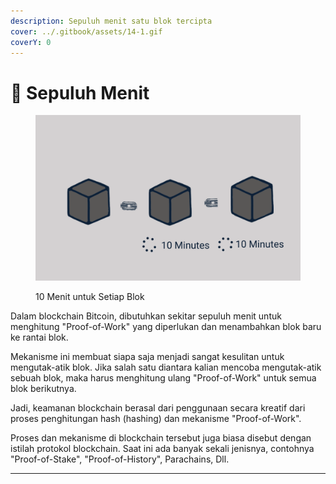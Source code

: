 ```yaml
---
description: Sepuluh menit satu blok tercipta
cover: ../.gitbook/assets/14-1.gif
coverY: 0
---
```


# 🔏 Sepuluh Menit

<figure><img src="../.gitbook/assets/10.gif" alt=""><figcaption><p>10 Menit untuk Setiap Blok</p></figcaption></figure>

Dalam blockchain Bitcoin, dibutuhkan sekitar sepuluh menit untuk menghitung "Proof-of-Work" yang diperlukan dan menambahkan blok baru ke rantai blok.

Mekanisme ini membuat siapa saja menjadi sangat kesulitan untuk mengutak-atik blok. Jika salah satu diantara kalian mencoba mengutak-atik sebuah blok, maka harus menghitung ulang "Proof-of-Work" untuk semua blok berikutnya.

Jadi, keamanan blockchain berasal dari penggunaan secara kreatif dari proses penghitungan hash (hashing) dan mekanisme "Proof-of-Work".

Proses dan mekanisme di blockchain tersebut juga biasa disebut dengan istilah protokol blockchain. Saat ini ada banyak sekali jenisnya, contohnya "Proof-of-Stake", "Proof-of-History", Parachains, Dll.

***
